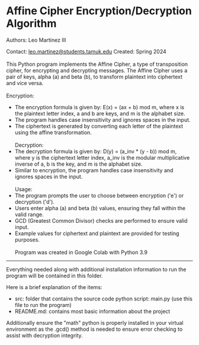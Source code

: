 # Affine Cipher Encryption/Decryption Algorithm

Authors: Leo Martinez III

Contact: [leo.martinez@students.tamuk.edu](mailto:leo.martinez@students.tamuk.edu)
Created: Spring 2024
<br><br>
This Python program implements the Affine Cipher, a type of transposition cipher, for encrypting and decrypting messages. The Affine Cipher uses a pair of keys, alpha (a) and beta (b), to transform plaintext into ciphertext and vice versa.
<br><br>
Encryption:
- The encryption formula is given by: E(x) = (ax + b) mod m, where x is the plaintext letter index, a and b are keys, and m is the alphabet size.
- The program handles case insensitivity and ignores spaces in the input.
- The ciphertext is generated by converting each letter of the plaintext using the affine transformation.
<br><br>
Decryption:
- The decryption formula is given by: D(y) = (a_inv * (y - b)) mod m, where y is the ciphertext letter index, a_inv is the modular multiplicative inverse of a, b is the key, and m is the alphabet size.
- Similar to encryption, the program handles case insensitivity and ignores spaces in the input.
<br><br>
Usage:
- The program prompts the user to choose between encryption ('e') or decryption ('d').
- Users enter alpha (a) and beta (b) values, ensuring they fall within the valid range.
- GCD (Greatest Common Divisor) checks are performed to ensure valid input.
- Example values for ciphertext and plaintext are provided for testing purposes.
<br><br>
Program was created in Google Colab with Python 3.9

-------------------------------------------------------------------------------------------------------------------------------------------------------------

Everything needed along with additional installation information to run the program will be contained in this folder.

Here is a brief explanation of the items:
- src: folder that contains the source code python script: main.py (use this file to run the program)
- README.md: contains most basic information about the project

Additionally ensure the "math" python is properly installed in your virtual environment as the .gcd() method is needed to ensure error checking to assist with decryption integrity.
